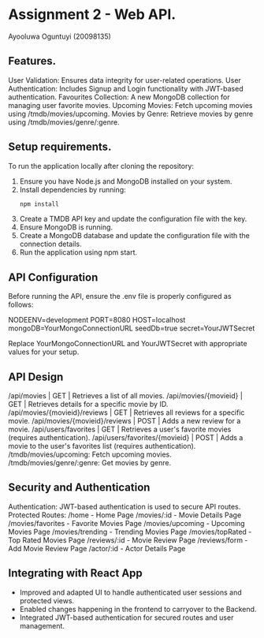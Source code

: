 # Assignment 2 - Web API.

Ayooluwa Oguntuyi (20098135)

## Features.
User Validation: Ensures data integrity for user-related operations.
User Authentication: Includes Signup and Login functionality with JWT-based authentication.
Favourites Collection: A new MongoDB collection for managing user favorite movies.
Upcoming Movies: Fetch upcoming movies using /tmdb/movies/upcoming.
Movies by Genre: Retrieve movies by genre using /tmdb/movies/genre/:genre.


## Setup requirements.

To run the application locally after cloning the repository:

1. Ensure you have Node.js and MongoDB installed on your system.
2. Install dependencies by running:
   ```bash
   npm install

3. Create a TMDB API key and update the configuration file with the key.
4. Ensure MongoDB is running.
5. Create a MongoDB database and update the configuration file with the connection details.
6. Run the application using npm start.



## API Configuration

Before running the API, ensure the .env file is properly configured as follows:

NODEENV=development
PORT=8080
HOST=localhost
mongoDB=YourMongoConnectionURL
seedDb=true
secret=YourJWTSecret

Replace YourMongoConnectionURL and YourJWTSecret with appropriate values for your setup.

## API Design
/api/movies | GET | Retrieves a list of all movies.
/api/movies/{movieid} | GET | Retrieves details for a specific movie by ID.
/api/movies/{movieid}/reviews | GET | Retrieves all reviews for a specific movie.
/api/movies/{movieid}/reviews | POST | Adds a new review for a movie.
/api/users/favorites | GET | Retrieves a user's favorite movies (requires authentication).
/api/users/favorites/{movieid} | POST | Adds a movie to the user's favorites list (requires authentication).
/tmdb/movies/upcoming: Fetch upcoming movies.
/tmdb/movies/genre/:genre: Get movies by genre.

## Security and Authentication

Authentication: JWT-based authentication is used to secure API routes.
Protected Routes:
/home - Home Page
/movies/:id - Movie Details Page
/movies/favorites - Favorite Movies Page
/movies/upcoming - Upcoming Movies Page
/movies/trending - Trending Movies Page
/movies/topRated - Top Rated Movies Page
/reviews/:id - Movie Review Page
/reviews/form - Add Movie Review Page
/actor/:id - Actor Details Page

## Integrating with React App

- Improved and adapted UI to handle authenticated user sessions and protected views.
- Enabled changes happening in the frontend to carryover to the Backend.
- Integrated JWT-based authentication for secured routes and user management.
 